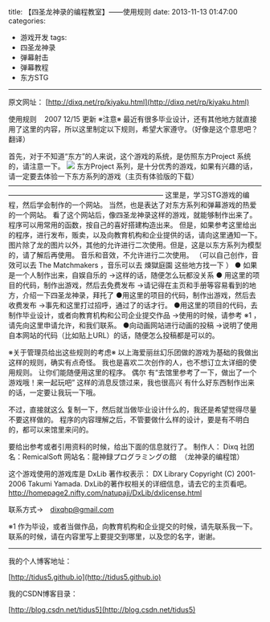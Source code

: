 title: 【四圣龙神录的编程教室】——使用规则
date: 2013-11-13 01:47:00
categories:
- 游戏开发
tags:
- 四圣龙神录
- 弹幕射击
- 弹幕教程
- 东方STG
---
原文网址：
[http://dixq.net/rp/kiyaku.html](http://dixq.net/rp/kiyaku.html)

使用规则    2007 12/15 更新
※注意※
最近有很多毕业设计，还有其他地方就直接用了这里的内容，所以这里制定以下规则，希望大家遵守。（好像是这个意思吧？翻译）

 <!--more-->
 
首先，对于不知道“东方”的人来说，这个游戏的系统，是仿照东方Project 系统的，请注意一下。
[![](http://dixq.net/rp/img/index/banner.gif)](http://www16.big.or.jp/~zun/)
东方Project 系列，是十分优秀的游戏，如果有兴趣的话，请一定要去体验一下东方系列的游戏（主页有体验版的下载）
——————————————————————————————————————————————————————————
这里是，学习STG游戏的编程，然后学会制作的一个网站。
当然，也是表达了对东方系列和弹幕游戏的热爱的一个网站。
看了这个网站后，像四圣龙神录这样的游戏，就能够制作出来了。
程序可以用常用的函数，按自己的喜好搭建构造出来。
但是，如果参考这里给出的程序，进行发布，贩卖，以及向教育机构和企业提供的话，请向这里通知一下。
图片除了龙的图片以外，其他的允许进行二次使用。但是，这是以东方系列为模型的，请了解后再使用。
音乐和音效，不允许进行二次使用。
（可以自己创作，音效可以去 The Matchmakers ，音乐可以去 煉獄庭園 这些地方找一下 ）
● 如果是一个人制作出来，自娱自乐的
→这样的话，随便怎么玩都没关系
● 用这里的项目的代码，制作出游戏，然后去免费发布
→请记得在主页和手册等容易看到的地方，介绍一下四圣龙神录，拜托了
●用这里的项目的代码，制作出游戏，然后去收费发布
→事先和这里打过招呼，通过了的话才行。
●用这里的项目的代码，去制作毕业设计，或者向教育机构和公司企业提交作品
→使用的时候，请参考 ※1 ，请先向这里申请允许，和我们联系。
●向动画网站进行动画的投稿
→说明了使用自本网站的代码（比如贴上URL）的话，随便怎么投稿都是可以的。

※关于管理员给出这些规则的考虑※
以上海爱丽丝幻乐团做的游戏为基础的我做出这样的规则，确实有点奇怪。
我也是喜欢二次创作的人，也不想订立太详细的使用规则。
让你们能随便用这里的程序。
偶尔 有“去馆里参考了一下，做出了一个游戏哦！来一起玩吧” 这样的消息反馈过来，我也很高兴
有什么好东西制作出来的话，一定要让我玩一下哦。


不过，直接就这么 复制一下，然后就当做毕业设计什么的，我还是希望觉得尽量不要这样做的。
程序的内容理解之后，不管要做什么样的设计，要是有不明白的，都可以来馆里来问的。

要给出参考或者引用资料的时候，给出下面的信息就行了。
制作人： Dixq
社团名：RemicalSoft
网站名：龍神録プログラミングの館  （龙神录的编程馆）

这个游戏使用的游戏库是 DxLib
著作权表示：
DX Library Copyright (C) 2001-2006 Takumi Yamada.
DxLib的著作权相关的详细信息，请去它的主页看吧。
http://homepage2.nifty.com/natupaji/DxLib/dxlicense.html

联系方式→　dixqhp@gmail.com

※1
作为毕设，或者当做作品，向教育机构和企业提交的时候，请先联系我一下。
联系的时候，请在内容里写上要提交到哪里，以及您的名字，谢谢。


---
我的个人博客地址：

[http://tidus5.github.io](http://tidus5.github.io)

我的CSDN博客目录：

[http://blog.csdn.net/tidus5](http://blog.csdn.net/tidus5)

